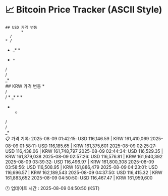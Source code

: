 # 📈 Bitcoin Price Tracker (ASCII Style)
    ## USD 가격 변동 
           *  
      /   
    * /   
   * _*  *
  *     * 
 /        
 /        
_*        
    ## KRW 가격 변동
           *  
      /   
      /  *
   _* * * 
  *  *    
 /        
 /        
_*        
    📋 가격 기록:
    2025-08-09 01:42:15: USD 116,146.59 | KRW 161,410,069
2025-08-09 01:58:11: USD 116,185.65 | KRW 161,375,601
2025-08-09 02:25:27: USD 116,438.06 | KRW 161,748,797
2025-08-09 02:44:34: USD 116,529.35 | KRW 161,879,038
2025-08-09 02:57:26: USD 116,576.81 | KRW 161,940,392
2025-08-09 03:39:32: USD 116,496.97 | KRW 161,800,308
2025-08-09 03:58:56: USD 116,508.95 | KRW 161,886,479
2025-08-09 04:23:01: USD 116,696.57 | KRW 162,189,543
2025-08-09 04:37:50: USD 116,415.32 | KRW 161,883,652
2025-08-09 04:50:50: USD 116,467.47 | KRW 161,959,600
    
🕐 업데이트 시간 : 2025-08-09 04:50:50 (KST)

